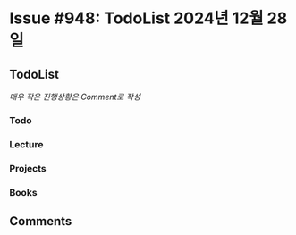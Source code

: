# Issue #948: TodoList 2024년 12월 28일

## TodoList

*매우 작은 진행상황은 Comment로 작성*

### Todo  

### Lecture

### Projects

### Books


## Comments

